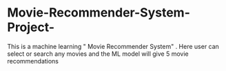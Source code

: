 # Movie-Recommender-System-Project-
This is a machine learning " Movie Recommender System" . Here user can select or search any movies and the ML model will give   5 movie recommendations
